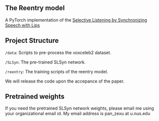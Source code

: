 ## The Reentry model

A PyTorch implementation of the [Selective Listening by Synchronizing Speech with Lips](https://arxiv.org/abs/2106.07150)

## Project Structure

`/data`: Scripts to pre-process the voxceleb2 dataset.

`/SLSyn`: The pre-trained SLSyn network.

`/reentry`: The training scripts of the reentry model.

We will release the code upon the accepance of the paper.


## Pretrained weights

If you need the pretrained SLSyn network weights, please email me using your organizational email id. My email address is pan_zexu at u.nus.edu

